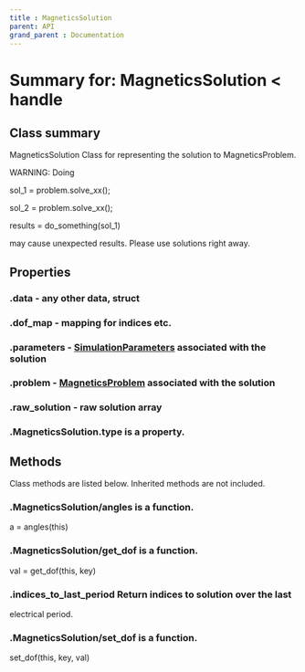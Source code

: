 ```yaml
---
title : MagneticsSolution
parent: API
grand_parent : Documentation
---
```

# Summary for: **MagneticsSolution**  < handle

## Class summary

MagneticsSolution Class for representing the solution to MagneticsProblem.


WARNING: Doing

sol_1 = problem.solve_xx();

sol_2 = problem.solve_xx();

results = do_something(sol_1)

may cause unexpected results. Please use solutions right away.

## Properties

### .**data** - any other data, struct

### .**dof_map** - mapping for indices etc.

### .**parameters** -  [SimulationParameters](SimulationParameters.html) associated with the solution

### .**problem** -  [MagneticsProblem](MagneticsProblem.html) associated with the solution

### .**raw_solution** - raw solution array

### .MagneticsSolution.**type** is a property.


## Methods

Class methods are listed below. Inherited methods are not included.

### .MagneticsSolution/**angles** is a function.
a = angles(this)

### .MagneticsSolution/**get_dof** is a function.
val = get_dof(this, key)

### .**indices_to_last_period** Return indices to solution over the last
electrical period.

### .MagneticsSolution/**set_dof** is a function.
set_dof(this, key, val)



